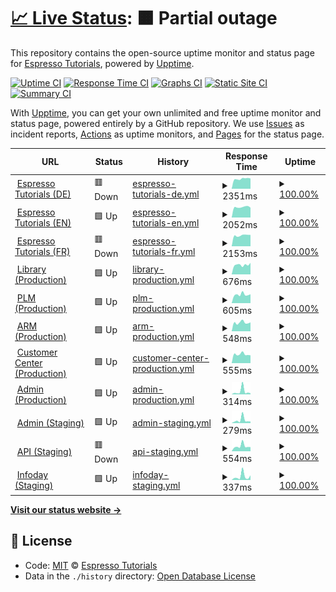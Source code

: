 # [📈 Live Status](https://espressotutorials.github.io/et-status): <!--live status--> **🟧 Partial outage**

This repository contains the open-source uptime monitor and status page for [Espresso Tutorials](https://espresso-tutorials.de), powered by [Upptime](https://github.com/upptime/upptime).

[![Uptime CI](https://github.com/koj-co/upptime/workflows/Uptime%20CI/badge.svg)](https://github.com/koj-co/upptime/actions?query=workflow%3A%22Uptime+CI%22)
[![Response Time CI](https://github.com/koj-co/upptime/workflows/Response%20Time%20CI/badge.svg)](https://github.com/koj-co/upptime/actions?query=workflow%3A%22Response+Time+CI%22)
[![Graphs CI](https://github.com/koj-co/upptime/workflows/Graphs%20CI/badge.svg)](https://github.com/koj-co/upptime/actions?query=workflow%3A%22Graphs+CI%22)
[![Static Site CI](https://github.com/koj-co/upptime/workflows/Static%20Site%20CI/badge.svg)](https://github.com/koj-co/upptime/actions?query=workflow%3A%22Static+Site+CI%22)
[![Summary CI](https://github.com/koj-co/upptime/workflows/Summary%20CI/badge.svg)](https://github.com/koj-co/upptime/actions?query=workflow%3A%22Summary+CI%22)

With [Upptime](https://upptime.js.org), you can get your own unlimited and free uptime monitor and status page, powered entirely by a GitHub repository. We use [Issues](https://github.com/espressotutorials/et-status/issues) as incident reports, [Actions](https://github.com/espressotutorials/et-status/actions) as uptime monitors, and [Pages](https://espressotutorials.github.io/et-status) for the status page.

<!--start: status pages-->
<!-- This summary is generated by Upptime (https://github.com/upptime/upptime) -->
<!-- Do not edit this manually, your changes will be overwritten -->
<!-- prettier-ignore -->
| URL | Status | History | Response Time | Uptime |
| --- | ------ | ------- | ------------- | ------ |
| <img alt="" src="https://favicons.githubusercontent.com/www.espresso-tutorials.de" height="13"> [Espresso Tutorials (DE)](https://www.espresso-tutorials.de) | 🟥 Down | [espresso-tutorials-de.yml](https://github.com/espressotutorials/et-status/commits/HEAD/history/espresso-tutorials-de.yml) | <details><summary><img alt="Response time graph" src="./graphs/espresso-tutorials-de/response-time-week.png" height="20"> 2351ms</summary><br><a href="https://espressotutorials.github.io/et-status/history/espresso-tutorials-de"><img alt="Response time 1575" src="https://img.shields.io/endpoint?url=https%3A%2F%2Fraw.githubusercontent.com%2Fespressotutorials%2Fet-status%2FHEAD%2Fapi%2Fespresso-tutorials-de%2Fresponse-time.json"></a><br><a href="https://espressotutorials.github.io/et-status/history/espresso-tutorials-de"><img alt="24-hour response time 2424" src="https://img.shields.io/endpoint?url=https%3A%2F%2Fraw.githubusercontent.com%2Fespressotutorials%2Fet-status%2FHEAD%2Fapi%2Fespresso-tutorials-de%2Fresponse-time-day.json"></a><br><a href="https://espressotutorials.github.io/et-status/history/espresso-tutorials-de"><img alt="7-day response time 2351" src="https://img.shields.io/endpoint?url=https%3A%2F%2Fraw.githubusercontent.com%2Fespressotutorials%2Fet-status%2FHEAD%2Fapi%2Fespresso-tutorials-de%2Fresponse-time-week.json"></a><br><a href="https://espressotutorials.github.io/et-status/history/espresso-tutorials-de"><img alt="30-day response time 2254" src="https://img.shields.io/endpoint?url=https%3A%2F%2Fraw.githubusercontent.com%2Fespressotutorials%2Fet-status%2FHEAD%2Fapi%2Fespresso-tutorials-de%2Fresponse-time-month.json"></a><br><a href="https://espressotutorials.github.io/et-status/history/espresso-tutorials-de"><img alt="1-year response time 1575" src="https://img.shields.io/endpoint?url=https%3A%2F%2Fraw.githubusercontent.com%2Fespressotutorials%2Fet-status%2FHEAD%2Fapi%2Fespresso-tutorials-de%2Fresponse-time-year.json"></a></details> | <details><summary><a href="https://espressotutorials.github.io/et-status/history/espresso-tutorials-de">100.00%</a></summary><a href="https://espressotutorials.github.io/et-status/history/espresso-tutorials-de"><img alt="All-time uptime 100.00%" src="https://img.shields.io/endpoint?url=https%3A%2F%2Fraw.githubusercontent.com%2Fespressotutorials%2Fet-status%2FHEAD%2Fapi%2Fespresso-tutorials-de%2Fuptime.json"></a><br><a href="https://espressotutorials.github.io/et-status/history/espresso-tutorials-de"><img alt="24-hour uptime 100.00%" src="https://img.shields.io/endpoint?url=https%3A%2F%2Fraw.githubusercontent.com%2Fespressotutorials%2Fet-status%2FHEAD%2Fapi%2Fespresso-tutorials-de%2Fuptime-day.json"></a><br><a href="https://espressotutorials.github.io/et-status/history/espresso-tutorials-de"><img alt="7-day uptime 100.00%" src="https://img.shields.io/endpoint?url=https%3A%2F%2Fraw.githubusercontent.com%2Fespressotutorials%2Fet-status%2FHEAD%2Fapi%2Fespresso-tutorials-de%2Fuptime-week.json"></a><br><a href="https://espressotutorials.github.io/et-status/history/espresso-tutorials-de"><img alt="30-day uptime 100.00%" src="https://img.shields.io/endpoint?url=https%3A%2F%2Fraw.githubusercontent.com%2Fespressotutorials%2Fet-status%2FHEAD%2Fapi%2Fespresso-tutorials-de%2Fuptime-month.json"></a><br><a href="https://espressotutorials.github.io/et-status/history/espresso-tutorials-de"><img alt="1-year uptime 100.00%" src="https://img.shields.io/endpoint?url=https%3A%2F%2Fraw.githubusercontent.com%2Fespressotutorials%2Fet-status%2FHEAD%2Fapi%2Fespresso-tutorials-de%2Fuptime-year.json"></a></details>
| <img alt="" src="https://favicons.githubusercontent.com/www.espresso-tutorials.com" height="13"> [Espresso Tutorials (EN)](https://www.espresso-tutorials.com) | 🟩 Up | [espresso-tutorials-en.yml](https://github.com/espressotutorials/et-status/commits/HEAD/history/espresso-tutorials-en.yml) | <details><summary><img alt="Response time graph" src="./graphs/espresso-tutorials-en/response-time-week.png" height="20"> 2052ms</summary><br><a href="https://espressotutorials.github.io/et-status/history/espresso-tutorials-en"><img alt="Response time 1160" src="https://img.shields.io/endpoint?url=https%3A%2F%2Fraw.githubusercontent.com%2Fespressotutorials%2Fet-status%2FHEAD%2Fapi%2Fespresso-tutorials-en%2Fresponse-time.json"></a><br><a href="https://espressotutorials.github.io/et-status/history/espresso-tutorials-en"><img alt="24-hour response time 1934" src="https://img.shields.io/endpoint?url=https%3A%2F%2Fraw.githubusercontent.com%2Fespressotutorials%2Fet-status%2FHEAD%2Fapi%2Fespresso-tutorials-en%2Fresponse-time-day.json"></a><br><a href="https://espressotutorials.github.io/et-status/history/espresso-tutorials-en"><img alt="7-day response time 2052" src="https://img.shields.io/endpoint?url=https%3A%2F%2Fraw.githubusercontent.com%2Fespressotutorials%2Fet-status%2FHEAD%2Fapi%2Fespresso-tutorials-en%2Fresponse-time-week.json"></a><br><a href="https://espressotutorials.github.io/et-status/history/espresso-tutorials-en"><img alt="30-day response time 2031" src="https://img.shields.io/endpoint?url=https%3A%2F%2Fraw.githubusercontent.com%2Fespressotutorials%2Fet-status%2FHEAD%2Fapi%2Fespresso-tutorials-en%2Fresponse-time-month.json"></a><br><a href="https://espressotutorials.github.io/et-status/history/espresso-tutorials-en"><img alt="1-year response time 1160" src="https://img.shields.io/endpoint?url=https%3A%2F%2Fraw.githubusercontent.com%2Fespressotutorials%2Fet-status%2FHEAD%2Fapi%2Fespresso-tutorials-en%2Fresponse-time-year.json"></a></details> | <details><summary><a href="https://espressotutorials.github.io/et-status/history/espresso-tutorials-en">100.00%</a></summary><a href="https://espressotutorials.github.io/et-status/history/espresso-tutorials-en"><img alt="All-time uptime 100.00%" src="https://img.shields.io/endpoint?url=https%3A%2F%2Fraw.githubusercontent.com%2Fespressotutorials%2Fet-status%2FHEAD%2Fapi%2Fespresso-tutorials-en%2Fuptime.json"></a><br><a href="https://espressotutorials.github.io/et-status/history/espresso-tutorials-en"><img alt="24-hour uptime 100.00%" src="https://img.shields.io/endpoint?url=https%3A%2F%2Fraw.githubusercontent.com%2Fespressotutorials%2Fet-status%2FHEAD%2Fapi%2Fespresso-tutorials-en%2Fuptime-day.json"></a><br><a href="https://espressotutorials.github.io/et-status/history/espresso-tutorials-en"><img alt="7-day uptime 100.00%" src="https://img.shields.io/endpoint?url=https%3A%2F%2Fraw.githubusercontent.com%2Fespressotutorials%2Fet-status%2FHEAD%2Fapi%2Fespresso-tutorials-en%2Fuptime-week.json"></a><br><a href="https://espressotutorials.github.io/et-status/history/espresso-tutorials-en"><img alt="30-day uptime 100.00%" src="https://img.shields.io/endpoint?url=https%3A%2F%2Fraw.githubusercontent.com%2Fespressotutorials%2Fet-status%2FHEAD%2Fapi%2Fespresso-tutorials-en%2Fuptime-month.json"></a><br><a href="https://espressotutorials.github.io/et-status/history/espresso-tutorials-en"><img alt="1-year uptime 100.00%" src="https://img.shields.io/endpoint?url=https%3A%2F%2Fraw.githubusercontent.com%2Fespressotutorials%2Fet-status%2FHEAD%2Fapi%2Fespresso-tutorials-en%2Fuptime-year.json"></a></details>
| <img alt="" src="https://favicons.githubusercontent.com/www.espresso-tutorials.fr" height="13"> [Espresso Tutorials (FR)](https://www.espresso-tutorials.fr) | 🟥 Down | [espresso-tutorials-fr.yml](https://github.com/espressotutorials/et-status/commits/HEAD/history/espresso-tutorials-fr.yml) | <details><summary><img alt="Response time graph" src="./graphs/espresso-tutorials-fr/response-time-week.png" height="20"> 2153ms</summary><br><a href="https://espressotutorials.github.io/et-status/history/espresso-tutorials-fr"><img alt="Response time 1792" src="https://img.shields.io/endpoint?url=https%3A%2F%2Fraw.githubusercontent.com%2Fespressotutorials%2Fet-status%2FHEAD%2Fapi%2Fespresso-tutorials-fr%2Fresponse-time.json"></a><br><a href="https://espressotutorials.github.io/et-status/history/espresso-tutorials-fr"><img alt="24-hour response time 2245" src="https://img.shields.io/endpoint?url=https%3A%2F%2Fraw.githubusercontent.com%2Fespressotutorials%2Fet-status%2FHEAD%2Fapi%2Fespresso-tutorials-fr%2Fresponse-time-day.json"></a><br><a href="https://espressotutorials.github.io/et-status/history/espresso-tutorials-fr"><img alt="7-day response time 2153" src="https://img.shields.io/endpoint?url=https%3A%2F%2Fraw.githubusercontent.com%2Fespressotutorials%2Fet-status%2FHEAD%2Fapi%2Fespresso-tutorials-fr%2Fresponse-time-week.json"></a><br><a href="https://espressotutorials.github.io/et-status/history/espresso-tutorials-fr"><img alt="30-day response time 2088" src="https://img.shields.io/endpoint?url=https%3A%2F%2Fraw.githubusercontent.com%2Fespressotutorials%2Fet-status%2FHEAD%2Fapi%2Fespresso-tutorials-fr%2Fresponse-time-month.json"></a><br><a href="https://espressotutorials.github.io/et-status/history/espresso-tutorials-fr"><img alt="1-year response time 1792" src="https://img.shields.io/endpoint?url=https%3A%2F%2Fraw.githubusercontent.com%2Fespressotutorials%2Fet-status%2FHEAD%2Fapi%2Fespresso-tutorials-fr%2Fresponse-time-year.json"></a></details> | <details><summary><a href="https://espressotutorials.github.io/et-status/history/espresso-tutorials-fr">100.00%</a></summary><a href="https://espressotutorials.github.io/et-status/history/espresso-tutorials-fr"><img alt="All-time uptime 100.00%" src="https://img.shields.io/endpoint?url=https%3A%2F%2Fraw.githubusercontent.com%2Fespressotutorials%2Fet-status%2FHEAD%2Fapi%2Fespresso-tutorials-fr%2Fuptime.json"></a><br><a href="https://espressotutorials.github.io/et-status/history/espresso-tutorials-fr"><img alt="24-hour uptime 100.00%" src="https://img.shields.io/endpoint?url=https%3A%2F%2Fraw.githubusercontent.com%2Fespressotutorials%2Fet-status%2FHEAD%2Fapi%2Fespresso-tutorials-fr%2Fuptime-day.json"></a><br><a href="https://espressotutorials.github.io/et-status/history/espresso-tutorials-fr"><img alt="7-day uptime 100.00%" src="https://img.shields.io/endpoint?url=https%3A%2F%2Fraw.githubusercontent.com%2Fespressotutorials%2Fet-status%2FHEAD%2Fapi%2Fespresso-tutorials-fr%2Fuptime-week.json"></a><br><a href="https://espressotutorials.github.io/et-status/history/espresso-tutorials-fr"><img alt="30-day uptime 100.00%" src="https://img.shields.io/endpoint?url=https%3A%2F%2Fraw.githubusercontent.com%2Fespressotutorials%2Fet-status%2FHEAD%2Fapi%2Fespresso-tutorials-fr%2Fuptime-month.json"></a><br><a href="https://espressotutorials.github.io/et-status/history/espresso-tutorials-fr"><img alt="1-year uptime 100.00%" src="https://img.shields.io/endpoint?url=https%3A%2F%2Fraw.githubusercontent.com%2Fespressotutorials%2Fet-status%2FHEAD%2Fapi%2Fespresso-tutorials-fr%2Fuptime-year.json"></a></details>
| <img alt="" src="https://favicons.githubusercontent.com/et.training" height="13"> [Library (Production)](https://et.training) | 🟩 Up | [library-production.yml](https://github.com/espressotutorials/et-status/commits/HEAD/history/library-production.yml) | <details><summary><img alt="Response time graph" src="./graphs/library-production/response-time-week.png" height="20"> 676ms</summary><br><a href="https://espressotutorials.github.io/et-status/history/library-production"><img alt="Response time 581" src="https://img.shields.io/endpoint?url=https%3A%2F%2Fraw.githubusercontent.com%2Fespressotutorials%2Fet-status%2FHEAD%2Fapi%2Flibrary-production%2Fresponse-time.json"></a><br><a href="https://espressotutorials.github.io/et-status/history/library-production"><img alt="24-hour response time 818" src="https://img.shields.io/endpoint?url=https%3A%2F%2Fraw.githubusercontent.com%2Fespressotutorials%2Fet-status%2FHEAD%2Fapi%2Flibrary-production%2Fresponse-time-day.json"></a><br><a href="https://espressotutorials.github.io/et-status/history/library-production"><img alt="7-day response time 676" src="https://img.shields.io/endpoint?url=https%3A%2F%2Fraw.githubusercontent.com%2Fespressotutorials%2Fet-status%2FHEAD%2Fapi%2Flibrary-production%2Fresponse-time-week.json"></a><br><a href="https://espressotutorials.github.io/et-status/history/library-production"><img alt="30-day response time 622" src="https://img.shields.io/endpoint?url=https%3A%2F%2Fraw.githubusercontent.com%2Fespressotutorials%2Fet-status%2FHEAD%2Fapi%2Flibrary-production%2Fresponse-time-month.json"></a><br><a href="https://espressotutorials.github.io/et-status/history/library-production"><img alt="1-year response time 581" src="https://img.shields.io/endpoint?url=https%3A%2F%2Fraw.githubusercontent.com%2Fespressotutorials%2Fet-status%2FHEAD%2Fapi%2Flibrary-production%2Fresponse-time-year.json"></a></details> | <details><summary><a href="https://espressotutorials.github.io/et-status/history/library-production">100.00%</a></summary><a href="https://espressotutorials.github.io/et-status/history/library-production"><img alt="All-time uptime 100.00%" src="https://img.shields.io/endpoint?url=https%3A%2F%2Fraw.githubusercontent.com%2Fespressotutorials%2Fet-status%2FHEAD%2Fapi%2Flibrary-production%2Fuptime.json"></a><br><a href="https://espressotutorials.github.io/et-status/history/library-production"><img alt="24-hour uptime 100.00%" src="https://img.shields.io/endpoint?url=https%3A%2F%2Fraw.githubusercontent.com%2Fespressotutorials%2Fet-status%2FHEAD%2Fapi%2Flibrary-production%2Fuptime-day.json"></a><br><a href="https://espressotutorials.github.io/et-status/history/library-production"><img alt="7-day uptime 100.00%" src="https://img.shields.io/endpoint?url=https%3A%2F%2Fraw.githubusercontent.com%2Fespressotutorials%2Fet-status%2FHEAD%2Fapi%2Flibrary-production%2Fuptime-week.json"></a><br><a href="https://espressotutorials.github.io/et-status/history/library-production"><img alt="30-day uptime 100.00%" src="https://img.shields.io/endpoint?url=https%3A%2F%2Fraw.githubusercontent.com%2Fespressotutorials%2Fet-status%2FHEAD%2Fapi%2Flibrary-production%2Fuptime-month.json"></a><br><a href="https://espressotutorials.github.io/et-status/history/library-production"><img alt="1-year uptime 100.00%" src="https://img.shields.io/endpoint?url=https%3A%2F%2Fraw.githubusercontent.com%2Fespressotutorials%2Fet-status%2FHEAD%2Fapi%2Flibrary-production%2Fuptime-year.json"></a></details>
| <img alt="" src="https://favicons.githubusercontent.com/et-plm.de" height="13"> [PLM (Production)](https://et-plm.de) | 🟩 Up | [plm-production.yml](https://github.com/espressotutorials/et-status/commits/HEAD/history/plm-production.yml) | <details><summary><img alt="Response time graph" src="./graphs/plm-production/response-time-week.png" height="20"> 605ms</summary><br><a href="https://espressotutorials.github.io/et-status/history/plm-production"><img alt="Response time 620" src="https://img.shields.io/endpoint?url=https%3A%2F%2Fraw.githubusercontent.com%2Fespressotutorials%2Fet-status%2FHEAD%2Fapi%2Fplm-production%2Fresponse-time.json"></a><br><a href="https://espressotutorials.github.io/et-status/history/plm-production"><img alt="24-hour response time 628" src="https://img.shields.io/endpoint?url=https%3A%2F%2Fraw.githubusercontent.com%2Fespressotutorials%2Fet-status%2FHEAD%2Fapi%2Fplm-production%2Fresponse-time-day.json"></a><br><a href="https://espressotutorials.github.io/et-status/history/plm-production"><img alt="7-day response time 605" src="https://img.shields.io/endpoint?url=https%3A%2F%2Fraw.githubusercontent.com%2Fespressotutorials%2Fet-status%2FHEAD%2Fapi%2Fplm-production%2Fresponse-time-week.json"></a><br><a href="https://espressotutorials.github.io/et-status/history/plm-production"><img alt="30-day response time 605" src="https://img.shields.io/endpoint?url=https%3A%2F%2Fraw.githubusercontent.com%2Fespressotutorials%2Fet-status%2FHEAD%2Fapi%2Fplm-production%2Fresponse-time-month.json"></a><br><a href="https://espressotutorials.github.io/et-status/history/plm-production"><img alt="1-year response time 620" src="https://img.shields.io/endpoint?url=https%3A%2F%2Fraw.githubusercontent.com%2Fespressotutorials%2Fet-status%2FHEAD%2Fapi%2Fplm-production%2Fresponse-time-year.json"></a></details> | <details><summary><a href="https://espressotutorials.github.io/et-status/history/plm-production">100.00%</a></summary><a href="https://espressotutorials.github.io/et-status/history/plm-production"><img alt="All-time uptime 100.00%" src="https://img.shields.io/endpoint?url=https%3A%2F%2Fraw.githubusercontent.com%2Fespressotutorials%2Fet-status%2FHEAD%2Fapi%2Fplm-production%2Fuptime.json"></a><br><a href="https://espressotutorials.github.io/et-status/history/plm-production"><img alt="24-hour uptime 100.00%" src="https://img.shields.io/endpoint?url=https%3A%2F%2Fraw.githubusercontent.com%2Fespressotutorials%2Fet-status%2FHEAD%2Fapi%2Fplm-production%2Fuptime-day.json"></a><br><a href="https://espressotutorials.github.io/et-status/history/plm-production"><img alt="7-day uptime 100.00%" src="https://img.shields.io/endpoint?url=https%3A%2F%2Fraw.githubusercontent.com%2Fespressotutorials%2Fet-status%2FHEAD%2Fapi%2Fplm-production%2Fuptime-week.json"></a><br><a href="https://espressotutorials.github.io/et-status/history/plm-production"><img alt="30-day uptime 100.00%" src="https://img.shields.io/endpoint?url=https%3A%2F%2Fraw.githubusercontent.com%2Fespressotutorials%2Fet-status%2FHEAD%2Fapi%2Fplm-production%2Fuptime-month.json"></a><br><a href="https://espressotutorials.github.io/et-status/history/plm-production"><img alt="1-year uptime 100.00%" src="https://img.shields.io/endpoint?url=https%3A%2F%2Fraw.githubusercontent.com%2Fespressotutorials%2Fet-status%2FHEAD%2Fapi%2Fplm-production%2Fuptime-year.json"></a></details>
| <img alt="" src="https://favicons.githubusercontent.com/et-arm.de" height="13"> [ARM (Production)](https://et-arm.de) | 🟩 Up | [arm-production.yml](https://github.com/espressotutorials/et-status/commits/HEAD/history/arm-production.yml) | <details><summary><img alt="Response time graph" src="./graphs/arm-production/response-time-week.png" height="20"> 548ms</summary><br><a href="https://espressotutorials.github.io/et-status/history/arm-production"><img alt="Response time 571" src="https://img.shields.io/endpoint?url=https%3A%2F%2Fraw.githubusercontent.com%2Fespressotutorials%2Fet-status%2FHEAD%2Fapi%2Farm-production%2Fresponse-time.json"></a><br><a href="https://espressotutorials.github.io/et-status/history/arm-production"><img alt="24-hour response time 559" src="https://img.shields.io/endpoint?url=https%3A%2F%2Fraw.githubusercontent.com%2Fespressotutorials%2Fet-status%2FHEAD%2Fapi%2Farm-production%2Fresponse-time-day.json"></a><br><a href="https://espressotutorials.github.io/et-status/history/arm-production"><img alt="7-day response time 548" src="https://img.shields.io/endpoint?url=https%3A%2F%2Fraw.githubusercontent.com%2Fespressotutorials%2Fet-status%2FHEAD%2Fapi%2Farm-production%2Fresponse-time-week.json"></a><br><a href="https://espressotutorials.github.io/et-status/history/arm-production"><img alt="30-day response time 568" src="https://img.shields.io/endpoint?url=https%3A%2F%2Fraw.githubusercontent.com%2Fespressotutorials%2Fet-status%2FHEAD%2Fapi%2Farm-production%2Fresponse-time-month.json"></a><br><a href="https://espressotutorials.github.io/et-status/history/arm-production"><img alt="1-year response time 571" src="https://img.shields.io/endpoint?url=https%3A%2F%2Fraw.githubusercontent.com%2Fespressotutorials%2Fet-status%2FHEAD%2Fapi%2Farm-production%2Fresponse-time-year.json"></a></details> | <details><summary><a href="https://espressotutorials.github.io/et-status/history/arm-production">100.00%</a></summary><a href="https://espressotutorials.github.io/et-status/history/arm-production"><img alt="All-time uptime 100.00%" src="https://img.shields.io/endpoint?url=https%3A%2F%2Fraw.githubusercontent.com%2Fespressotutorials%2Fet-status%2FHEAD%2Fapi%2Farm-production%2Fuptime.json"></a><br><a href="https://espressotutorials.github.io/et-status/history/arm-production"><img alt="24-hour uptime 100.00%" src="https://img.shields.io/endpoint?url=https%3A%2F%2Fraw.githubusercontent.com%2Fespressotutorials%2Fet-status%2FHEAD%2Fapi%2Farm-production%2Fuptime-day.json"></a><br><a href="https://espressotutorials.github.io/et-status/history/arm-production"><img alt="7-day uptime 100.00%" src="https://img.shields.io/endpoint?url=https%3A%2F%2Fraw.githubusercontent.com%2Fespressotutorials%2Fet-status%2FHEAD%2Fapi%2Farm-production%2Fuptime-week.json"></a><br><a href="https://espressotutorials.github.io/et-status/history/arm-production"><img alt="30-day uptime 100.00%" src="https://img.shields.io/endpoint?url=https%3A%2F%2Fraw.githubusercontent.com%2Fespressotutorials%2Fet-status%2FHEAD%2Fapi%2Farm-production%2Fuptime-month.json"></a><br><a href="https://espressotutorials.github.io/et-status/history/arm-production"><img alt="1-year uptime 100.00%" src="https://img.shields.io/endpoint?url=https%3A%2F%2Fraw.githubusercontent.com%2Fespressotutorials%2Fet-status%2FHEAD%2Fapi%2Farm-production%2Fuptime-year.json"></a></details>
| <img alt="" src="https://favicons.githubusercontent.com/et-customer.de" height="13"> [Customer Center (Production)](https://et-customer.de) | 🟩 Up | [customer-center-production.yml](https://github.com/espressotutorials/et-status/commits/HEAD/history/customer-center-production.yml) | <details><summary><img alt="Response time graph" src="./graphs/customer-center-production/response-time-week.png" height="20"> 555ms</summary><br><a href="https://espressotutorials.github.io/et-status/history/customer-center-production"><img alt="Response time 567" src="https://img.shields.io/endpoint?url=https%3A%2F%2Fraw.githubusercontent.com%2Fespressotutorials%2Fet-status%2FHEAD%2Fapi%2Fcustomer-center-production%2Fresponse-time.json"></a><br><a href="https://espressotutorials.github.io/et-status/history/customer-center-production"><img alt="24-hour response time 490" src="https://img.shields.io/endpoint?url=https%3A%2F%2Fraw.githubusercontent.com%2Fespressotutorials%2Fet-status%2FHEAD%2Fapi%2Fcustomer-center-production%2Fresponse-time-day.json"></a><br><a href="https://espressotutorials.github.io/et-status/history/customer-center-production"><img alt="7-day response time 555" src="https://img.shields.io/endpoint?url=https%3A%2F%2Fraw.githubusercontent.com%2Fespressotutorials%2Fet-status%2FHEAD%2Fapi%2Fcustomer-center-production%2Fresponse-time-week.json"></a><br><a href="https://espressotutorials.github.io/et-status/history/customer-center-production"><img alt="30-day response time 557" src="https://img.shields.io/endpoint?url=https%3A%2F%2Fraw.githubusercontent.com%2Fespressotutorials%2Fet-status%2FHEAD%2Fapi%2Fcustomer-center-production%2Fresponse-time-month.json"></a><br><a href="https://espressotutorials.github.io/et-status/history/customer-center-production"><img alt="1-year response time 567" src="https://img.shields.io/endpoint?url=https%3A%2F%2Fraw.githubusercontent.com%2Fespressotutorials%2Fet-status%2FHEAD%2Fapi%2Fcustomer-center-production%2Fresponse-time-year.json"></a></details> | <details><summary><a href="https://espressotutorials.github.io/et-status/history/customer-center-production">100.00%</a></summary><a href="https://espressotutorials.github.io/et-status/history/customer-center-production"><img alt="All-time uptime 100.00%" src="https://img.shields.io/endpoint?url=https%3A%2F%2Fraw.githubusercontent.com%2Fespressotutorials%2Fet-status%2FHEAD%2Fapi%2Fcustomer-center-production%2Fuptime.json"></a><br><a href="https://espressotutorials.github.io/et-status/history/customer-center-production"><img alt="24-hour uptime 100.00%" src="https://img.shields.io/endpoint?url=https%3A%2F%2Fraw.githubusercontent.com%2Fespressotutorials%2Fet-status%2FHEAD%2Fapi%2Fcustomer-center-production%2Fuptime-day.json"></a><br><a href="https://espressotutorials.github.io/et-status/history/customer-center-production"><img alt="7-day uptime 100.00%" src="https://img.shields.io/endpoint?url=https%3A%2F%2Fraw.githubusercontent.com%2Fespressotutorials%2Fet-status%2FHEAD%2Fapi%2Fcustomer-center-production%2Fuptime-week.json"></a><br><a href="https://espressotutorials.github.io/et-status/history/customer-center-production"><img alt="30-day uptime 100.00%" src="https://img.shields.io/endpoint?url=https%3A%2F%2Fraw.githubusercontent.com%2Fespressotutorials%2Fet-status%2FHEAD%2Fapi%2Fcustomer-center-production%2Fuptime-month.json"></a><br><a href="https://espressotutorials.github.io/et-status/history/customer-center-production"><img alt="1-year uptime 100.00%" src="https://img.shields.io/endpoint?url=https%3A%2F%2Fraw.githubusercontent.com%2Fespressotutorials%2Fet-status%2FHEAD%2Fapi%2Fcustomer-center-production%2Fuptime-year.json"></a></details>
| <img alt="" src="https://favicons.githubusercontent.com/null" height="13"> [Admin (Production)](admin.espresso-tutorials.com) | 🟩 Up | [admin-production.yml](https://github.com/espressotutorials/et-status/commits/HEAD/history/admin-production.yml) | <details><summary><img alt="Response time graph" src="./graphs/admin-production/response-time-week.png" height="20"> 314ms</summary><br><a href="https://espressotutorials.github.io/et-status/history/admin-production"><img alt="Response time 227" src="https://img.shields.io/endpoint?url=https%3A%2F%2Fraw.githubusercontent.com%2Fespressotutorials%2Fet-status%2FHEAD%2Fapi%2Fadmin-production%2Fresponse-time.json"></a><br><a href="https://espressotutorials.github.io/et-status/history/admin-production"><img alt="24-hour response time 107" src="https://img.shields.io/endpoint?url=https%3A%2F%2Fraw.githubusercontent.com%2Fespressotutorials%2Fet-status%2FHEAD%2Fapi%2Fadmin-production%2Fresponse-time-day.json"></a><br><a href="https://espressotutorials.github.io/et-status/history/admin-production"><img alt="7-day response time 314" src="https://img.shields.io/endpoint?url=https%3A%2F%2Fraw.githubusercontent.com%2Fespressotutorials%2Fet-status%2FHEAD%2Fapi%2Fadmin-production%2Fresponse-time-week.json"></a><br><a href="https://espressotutorials.github.io/et-status/history/admin-production"><img alt="30-day response time 224" src="https://img.shields.io/endpoint?url=https%3A%2F%2Fraw.githubusercontent.com%2Fespressotutorials%2Fet-status%2FHEAD%2Fapi%2Fadmin-production%2Fresponse-time-month.json"></a><br><a href="https://espressotutorials.github.io/et-status/history/admin-production"><img alt="1-year response time 227" src="https://img.shields.io/endpoint?url=https%3A%2F%2Fraw.githubusercontent.com%2Fespressotutorials%2Fet-status%2FHEAD%2Fapi%2Fadmin-production%2Fresponse-time-year.json"></a></details> | <details><summary><a href="https://espressotutorials.github.io/et-status/history/admin-production">100.00%</a></summary><a href="https://espressotutorials.github.io/et-status/history/admin-production"><img alt="All-time uptime 100.00%" src="https://img.shields.io/endpoint?url=https%3A%2F%2Fraw.githubusercontent.com%2Fespressotutorials%2Fet-status%2FHEAD%2Fapi%2Fadmin-production%2Fuptime.json"></a><br><a href="https://espressotutorials.github.io/et-status/history/admin-production"><img alt="24-hour uptime 100.00%" src="https://img.shields.io/endpoint?url=https%3A%2F%2Fraw.githubusercontent.com%2Fespressotutorials%2Fet-status%2FHEAD%2Fapi%2Fadmin-production%2Fuptime-day.json"></a><br><a href="https://espressotutorials.github.io/et-status/history/admin-production"><img alt="7-day uptime 100.00%" src="https://img.shields.io/endpoint?url=https%3A%2F%2Fraw.githubusercontent.com%2Fespressotutorials%2Fet-status%2FHEAD%2Fapi%2Fadmin-production%2Fuptime-week.json"></a><br><a href="https://espressotutorials.github.io/et-status/history/admin-production"><img alt="30-day uptime 100.00%" src="https://img.shields.io/endpoint?url=https%3A%2F%2Fraw.githubusercontent.com%2Fespressotutorials%2Fet-status%2FHEAD%2Fapi%2Fadmin-production%2Fuptime-month.json"></a><br><a href="https://espressotutorials.github.io/et-status/history/admin-production"><img alt="1-year uptime 100.00%" src="https://img.shields.io/endpoint?url=https%3A%2F%2Fraw.githubusercontent.com%2Fespressotutorials%2Fet-status%2FHEAD%2Fapi%2Fadmin-production%2Fuptime-year.json"></a></details>
| <img alt="" src="https://favicons.githubusercontent.com/null" height="13"> [Admin (Staging)](staging.admin.espresso-tutorials.com) | 🟩 Up | [admin-staging.yml](https://github.com/espressotutorials/et-status/commits/HEAD/history/admin-staging.yml) | <details><summary><img alt="Response time graph" src="./graphs/admin-staging/response-time-week.png" height="20"> 279ms</summary><br><a href="https://espressotutorials.github.io/et-status/history/admin-staging"><img alt="Response time 208" src="https://img.shields.io/endpoint?url=https%3A%2F%2Fraw.githubusercontent.com%2Fespressotutorials%2Fet-status%2FHEAD%2Fapi%2Fadmin-staging%2Fresponse-time.json"></a><br><a href="https://espressotutorials.github.io/et-status/history/admin-staging"><img alt="24-hour response time 147" src="https://img.shields.io/endpoint?url=https%3A%2F%2Fraw.githubusercontent.com%2Fespressotutorials%2Fet-status%2FHEAD%2Fapi%2Fadmin-staging%2Fresponse-time-day.json"></a><br><a href="https://espressotutorials.github.io/et-status/history/admin-staging"><img alt="7-day response time 279" src="https://img.shields.io/endpoint?url=https%3A%2F%2Fraw.githubusercontent.com%2Fespressotutorials%2Fet-status%2FHEAD%2Fapi%2Fadmin-staging%2Fresponse-time-week.json"></a><br><a href="https://espressotutorials.github.io/et-status/history/admin-staging"><img alt="30-day response time 220" src="https://img.shields.io/endpoint?url=https%3A%2F%2Fraw.githubusercontent.com%2Fespressotutorials%2Fet-status%2FHEAD%2Fapi%2Fadmin-staging%2Fresponse-time-month.json"></a><br><a href="https://espressotutorials.github.io/et-status/history/admin-staging"><img alt="1-year response time 208" src="https://img.shields.io/endpoint?url=https%3A%2F%2Fraw.githubusercontent.com%2Fespressotutorials%2Fet-status%2FHEAD%2Fapi%2Fadmin-staging%2Fresponse-time-year.json"></a></details> | <details><summary><a href="https://espressotutorials.github.io/et-status/history/admin-staging">100.00%</a></summary><a href="https://espressotutorials.github.io/et-status/history/admin-staging"><img alt="All-time uptime 100.00%" src="https://img.shields.io/endpoint?url=https%3A%2F%2Fraw.githubusercontent.com%2Fespressotutorials%2Fet-status%2FHEAD%2Fapi%2Fadmin-staging%2Fuptime.json"></a><br><a href="https://espressotutorials.github.io/et-status/history/admin-staging"><img alt="24-hour uptime 100.00%" src="https://img.shields.io/endpoint?url=https%3A%2F%2Fraw.githubusercontent.com%2Fespressotutorials%2Fet-status%2FHEAD%2Fapi%2Fadmin-staging%2Fuptime-day.json"></a><br><a href="https://espressotutorials.github.io/et-status/history/admin-staging"><img alt="7-day uptime 100.00%" src="https://img.shields.io/endpoint?url=https%3A%2F%2Fraw.githubusercontent.com%2Fespressotutorials%2Fet-status%2FHEAD%2Fapi%2Fadmin-staging%2Fuptime-week.json"></a><br><a href="https://espressotutorials.github.io/et-status/history/admin-staging"><img alt="30-day uptime 100.00%" src="https://img.shields.io/endpoint?url=https%3A%2F%2Fraw.githubusercontent.com%2Fespressotutorials%2Fet-status%2FHEAD%2Fapi%2Fadmin-staging%2Fuptime-month.json"></a><br><a href="https://espressotutorials.github.io/et-status/history/admin-staging"><img alt="1-year uptime 100.00%" src="https://img.shields.io/endpoint?url=https%3A%2F%2Fraw.githubusercontent.com%2Fespressotutorials%2Fet-status%2FHEAD%2Fapi%2Fadmin-staging%2Fuptime-year.json"></a></details>
| <img alt="" src="https://favicons.githubusercontent.com/null" height="13"> [API (Staging)](staging.api.espresso-tutorials.com) | 🟥 Down | [api-staging.yml](https://github.com/espressotutorials/et-status/commits/HEAD/history/api-staging.yml) | <details><summary><img alt="Response time graph" src="./graphs/api-staging/response-time-week.png" height="20"> 554ms</summary><br><a href="https://espressotutorials.github.io/et-status/history/api-staging"><img alt="Response time 837" src="https://img.shields.io/endpoint?url=https%3A%2F%2Fraw.githubusercontent.com%2Fespressotutorials%2Fet-status%2FHEAD%2Fapi%2Fapi-staging%2Fresponse-time.json"></a><br><a href="https://espressotutorials.github.io/et-status/history/api-staging"><img alt="24-hour response time 454" src="https://img.shields.io/endpoint?url=https%3A%2F%2Fraw.githubusercontent.com%2Fespressotutorials%2Fet-status%2FHEAD%2Fapi%2Fapi-staging%2Fresponse-time-day.json"></a><br><a href="https://espressotutorials.github.io/et-status/history/api-staging"><img alt="7-day response time 554" src="https://img.shields.io/endpoint?url=https%3A%2F%2Fraw.githubusercontent.com%2Fespressotutorials%2Fet-status%2FHEAD%2Fapi%2Fapi-staging%2Fresponse-time-week.json"></a><br><a href="https://espressotutorials.github.io/et-status/history/api-staging"><img alt="30-day response time 526" src="https://img.shields.io/endpoint?url=https%3A%2F%2Fraw.githubusercontent.com%2Fespressotutorials%2Fet-status%2FHEAD%2Fapi%2Fapi-staging%2Fresponse-time-month.json"></a><br><a href="https://espressotutorials.github.io/et-status/history/api-staging"><img alt="1-year response time 837" src="https://img.shields.io/endpoint?url=https%3A%2F%2Fraw.githubusercontent.com%2Fespressotutorials%2Fet-status%2FHEAD%2Fapi%2Fapi-staging%2Fresponse-time-year.json"></a></details> | <details><summary><a href="https://espressotutorials.github.io/et-status/history/api-staging">100.00%</a></summary><a href="https://espressotutorials.github.io/et-status/history/api-staging"><img alt="All-time uptime 100.00%" src="https://img.shields.io/endpoint?url=https%3A%2F%2Fraw.githubusercontent.com%2Fespressotutorials%2Fet-status%2FHEAD%2Fapi%2Fapi-staging%2Fuptime.json"></a><br><a href="https://espressotutorials.github.io/et-status/history/api-staging"><img alt="24-hour uptime 100.00%" src="https://img.shields.io/endpoint?url=https%3A%2F%2Fraw.githubusercontent.com%2Fespressotutorials%2Fet-status%2FHEAD%2Fapi%2Fapi-staging%2Fuptime-day.json"></a><br><a href="https://espressotutorials.github.io/et-status/history/api-staging"><img alt="7-day uptime 100.00%" src="https://img.shields.io/endpoint?url=https%3A%2F%2Fraw.githubusercontent.com%2Fespressotutorials%2Fet-status%2FHEAD%2Fapi%2Fapi-staging%2Fuptime-week.json"></a><br><a href="https://espressotutorials.github.io/et-status/history/api-staging"><img alt="30-day uptime 100.00%" src="https://img.shields.io/endpoint?url=https%3A%2F%2Fraw.githubusercontent.com%2Fespressotutorials%2Fet-status%2FHEAD%2Fapi%2Fapi-staging%2Fuptime-month.json"></a><br><a href="https://espressotutorials.github.io/et-status/history/api-staging"><img alt="1-year uptime 100.00%" src="https://img.shields.io/endpoint?url=https%3A%2F%2Fraw.githubusercontent.com%2Fespressotutorials%2Fet-status%2FHEAD%2Fapi%2Fapi-staging%2Fuptime-year.json"></a></details>
| <img alt="" src="https://favicons.githubusercontent.com/null" height="13"> [Infoday (Staging)](staging.infoday.io) | 🟩 Up | [infoday-staging.yml](https://github.com/espressotutorials/et-status/commits/HEAD/history/infoday-staging.yml) | <details><summary><img alt="Response time graph" src="./graphs/infoday-staging/response-time-week.png" height="20"> 337ms</summary><br><a href="https://espressotutorials.github.io/et-status/history/infoday-staging"><img alt="Response time 231" src="https://img.shields.io/endpoint?url=https%3A%2F%2Fraw.githubusercontent.com%2Fespressotutorials%2Fet-status%2FHEAD%2Fapi%2Finfoday-staging%2Fresponse-time.json"></a><br><a href="https://espressotutorials.github.io/et-status/history/infoday-staging"><img alt="24-hour response time 432" src="https://img.shields.io/endpoint?url=https%3A%2F%2Fraw.githubusercontent.com%2Fespressotutorials%2Fet-status%2FHEAD%2Fapi%2Finfoday-staging%2Fresponse-time-day.json"></a><br><a href="https://espressotutorials.github.io/et-status/history/infoday-staging"><img alt="7-day response time 337" src="https://img.shields.io/endpoint?url=https%3A%2F%2Fraw.githubusercontent.com%2Fespressotutorials%2Fet-status%2FHEAD%2Fapi%2Finfoday-staging%2Fresponse-time-week.json"></a><br><a href="https://espressotutorials.github.io/et-status/history/infoday-staging"><img alt="30-day response time 220" src="https://img.shields.io/endpoint?url=https%3A%2F%2Fraw.githubusercontent.com%2Fespressotutorials%2Fet-status%2FHEAD%2Fapi%2Finfoday-staging%2Fresponse-time-month.json"></a><br><a href="https://espressotutorials.github.io/et-status/history/infoday-staging"><img alt="1-year response time 231" src="https://img.shields.io/endpoint?url=https%3A%2F%2Fraw.githubusercontent.com%2Fespressotutorials%2Fet-status%2FHEAD%2Fapi%2Finfoday-staging%2Fresponse-time-year.json"></a></details> | <details><summary><a href="https://espressotutorials.github.io/et-status/history/infoday-staging">100.00%</a></summary><a href="https://espressotutorials.github.io/et-status/history/infoday-staging"><img alt="All-time uptime 100.00%" src="https://img.shields.io/endpoint?url=https%3A%2F%2Fraw.githubusercontent.com%2Fespressotutorials%2Fet-status%2FHEAD%2Fapi%2Finfoday-staging%2Fuptime.json"></a><br><a href="https://espressotutorials.github.io/et-status/history/infoday-staging"><img alt="24-hour uptime 100.00%" src="https://img.shields.io/endpoint?url=https%3A%2F%2Fraw.githubusercontent.com%2Fespressotutorials%2Fet-status%2FHEAD%2Fapi%2Finfoday-staging%2Fuptime-day.json"></a><br><a href="https://espressotutorials.github.io/et-status/history/infoday-staging"><img alt="7-day uptime 100.00%" src="https://img.shields.io/endpoint?url=https%3A%2F%2Fraw.githubusercontent.com%2Fespressotutorials%2Fet-status%2FHEAD%2Fapi%2Finfoday-staging%2Fuptime-week.json"></a><br><a href="https://espressotutorials.github.io/et-status/history/infoday-staging"><img alt="30-day uptime 100.00%" src="https://img.shields.io/endpoint?url=https%3A%2F%2Fraw.githubusercontent.com%2Fespressotutorials%2Fet-status%2FHEAD%2Fapi%2Finfoday-staging%2Fuptime-month.json"></a><br><a href="https://espressotutorials.github.io/et-status/history/infoday-staging"><img alt="1-year uptime 100.00%" src="https://img.shields.io/endpoint?url=https%3A%2F%2Fraw.githubusercontent.com%2Fespressotutorials%2Fet-status%2FHEAD%2Fapi%2Finfoday-staging%2Fuptime-year.json"></a></details>

<!--end: status pages-->

[**Visit our status website →**](https://espressotutorials.github.io/et-status)

## 📄 License

- Code: [MIT](./LICENSE) © [Espresso Tutorials](https://espresso-tutorials.de)
- Data in the `./history` directory: [Open Database License](https://opendatacommons.org/licenses/odbl/1-0/)
